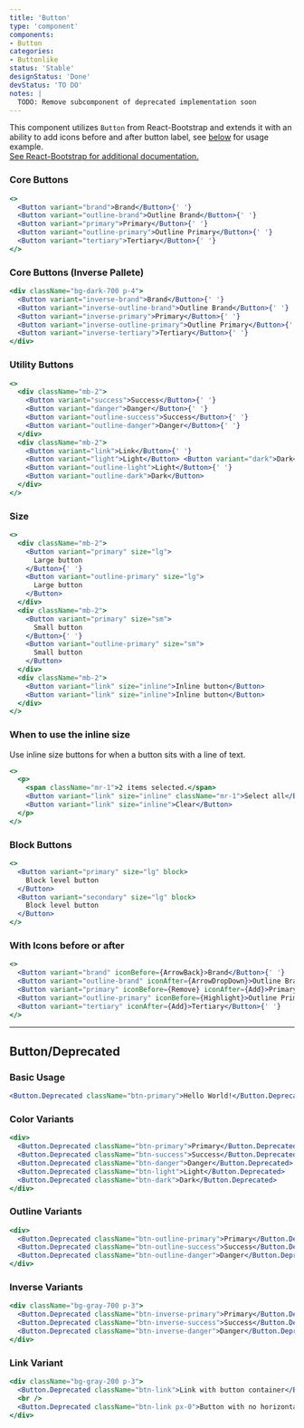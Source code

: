 ```yaml
---
title: 'Button'
type: 'component'
components:
- Button
categories:
- Buttonlike
status: 'Stable'
designStatus: 'Done'
devStatus: 'TO DO'
notes: |
  TODO: Remove subcomponent of deprecated implementation soon
---
```


This component utilizes `Button` from React-Bootstrap and extends it with an ability to add icons before and after button label, see [below](#with-icons-before-or-after) for usage example.<br/> <a href="https://react-bootstrap.github.io/components/buttons/" target="_blank" rel="noopener noreferrer"> See React-Bootstrap for additional documentation. </a>

### Core Buttons
```jsx live
<>
  <Button variant="brand">Brand</Button>{' '}
  <Button variant="outline-brand">Outline Brand</Button>{' '}
  <Button variant="primary">Primary</Button>{' '}
  <Button variant="outline-primary">Outline Primary</Button>{' '}
  <Button variant="tertiary">Tertiary</Button>{' '}
</>
```
### Core Buttons (Inverse Pallete)
```jsx live
<div className="bg-dark-700 p-4">
  <Button variant="inverse-brand">Brand</Button>{' '}
  <Button variant="inverse-outline-brand">Outline Brand</Button>{' '}
  <Button variant="inverse-primary">Primary</Button>{' '}
  <Button variant="inverse-outline-primary">Outline Primary</Button>{' '}
  <Button variant="inverse-tertiary">Tertiary</Button>{' '}
</div>
```

### Utility Buttons
```jsx live
<>
  <div className="mb-2">
    <Button variant="success">Success</Button>{' '}
    <Button variant="danger">Danger</Button>{' '}
    <Button variant="outline-success">Success</Button>{' '}
    <Button variant="outline-danger">Danger</Button>{' '}
  </div>
  <div className="mb-2">
    <Button variant="link">Link</Button>{' '}
    <Button variant="light">Light</Button> <Button variant="dark">Dark</Button>{' '}
    <Button variant="outline-light">Light</Button>{' '}
    <Button variant="outline-dark">Dark</Button>
  </div>
</>
```

### Size

```jsx live
<>
  <div className="mb-2">
    <Button variant="primary" size="lg">
      Large button
    </Button>{' '}
    <Button variant="outline-primary" size="lg">
      Large button
    </Button>
  </div>
  <div className="mb-2">
    <Button variant="primary" size="sm">
      Small button
    </Button>{' '}
    <Button variant="outline-primary" size="sm">
      Small button
    </Button>
  </div>
  <div className="mb-2">
    <Button variant="link" size="inline">Inline button</Button>
    <Button variant="link" size="inline">Inline button</Button>
  </div>
</>
```

### When to use the inline size

Use inline size buttons for when a button sits with a line of text.

```jsx live
<>
  <p>
    <span className="mr-1">2 items selected.</span>
    <Button variant="link" size="inline" className="mr-1">Select all</Button>
    <Button variant="link" size="inline">Clear</Button>
  </p>
</>
```

### Block Buttons

```jsx live
<>
  <Button variant="primary" size="lg" block>
    Block level button
  </Button>
  <Button variant="secondary" size="lg" block>
    Block level button
  </Button>
</>
```

### With Icons before or after
```jsx live
<>
  <Button variant="brand" iconBefore={ArrowBack}>Brand</Button>{' '}
  <Button variant="outline-brand" iconAfter={ArrowDropDown}>Outline Brand</Button>{' '}
  <Button variant="primary" iconBefore={Remove} iconAfter={Add}>Primary</Button>{' '}
  <Button variant="outline-primary" iconBefore={Highlight}>Outline Primary</Button>{' '}
  <Button variant="tertiary" iconAfter={Add}>Tertiary</Button>{' '}
</>
```

***

## Button/Deprecated

### Basic Usage

```jsx live
<Button.Deprecated className="btn-primary">Hello World!</Button.Deprecated>
```

### Color Variants

```jsx live
<div>
  <Button.Deprecated className="btn-primary">Primary</Button.Deprecated>
  <Button.Deprecated className="btn-success">Success</Button.Deprecated>
  <Button.Deprecated className="btn-danger">Danger</Button.Deprecated>
  <Button.Deprecated className="btn-light">Light</Button.Deprecated>
  <Button.Deprecated className="btn-dark">Dark</Button.Deprecated>
</div>
```

### Outline Variants

```jsx live
<div>
  <Button.Deprecated className="btn-outline-primary">Primary</Button.Deprecated>
  <Button.Deprecated className="btn-outline-success">Success</Button.Deprecated>
  <Button.Deprecated className="btn-outline-danger">Danger</Button.Deprecated>
</div>
```

### Inverse Variants

```jsx live
<div className="bg-gray-700 p-3">
  <Button.Deprecated className="btn-inverse-primary">Primary</Button.Deprecated>
  <Button.Deprecated className="btn-inverse-success">Success</Button.Deprecated>
  <Button.Deprecated className="btn-inverse-danger">Danger</Button.Deprecated>
</div>
```

### Link Variant

```jsx live
<div className="bg-gray-200 p-3">
  <Button.Deprecated className="btn-link">Link with button container</Button.Deprecated>
  <br />
  <Button.Deprecated className="btn-link px-0">Button with no horizontal padding</Button.Deprecated>
</div>
```
